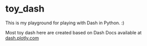 # toy_dash

This is my playground for playing with Dash in Python. :) 

Most toy dash here are created based on Dash Docs available at [dash.plotly.com](https://dash.plotly.com/)



